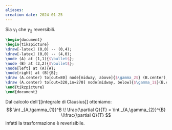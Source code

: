 ```yaml
---
aliases: 
creation date: 2024-01-25
---
```



Sia $\gamma_{1}$ che $\gamma_{2}$ reversibili.
```tikz
\begin{document}
\begin{tikzpicture}
\draw[-latex] (0,0) -- (0,4);
\draw[-latex] (0,0) -- (4,0);
\node (A) at (1,1){$\bullet$};
\node (B) at (3,2){$\bullet$};
\node[left] at (A){A};
\node[right] at (B){B};
\draw (A.center) to[out=80] node[midway, above]{$\gamma_2$} (B.center);
\draw (A.center) to[out=320,in=270] node[midway, below]{$\gamma_1$}(B.center);
\end{tikzpicture}
\end{document}
```

Dal calcolo dell'[[integrale di Clausius]] otteniamo:
$$ \int _{A,\gamma_{1}}^B \! \frac{\partial Q}{T}  = \int _{A,\gamma_{2}}^{B} \!\frac{\partial Q}{T}  $$ infatti la trasformazione è reverisibile.

